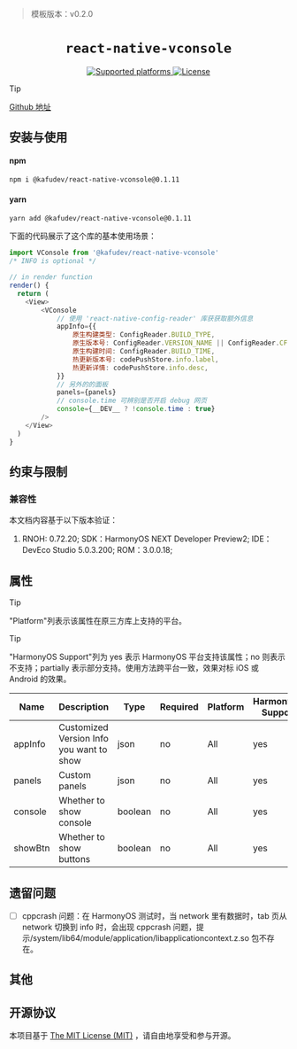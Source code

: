 > 模板版本：v0.2.0

<p align="center">
  <h1 align="center"> <code>react-native-vconsole</code> </h1>
</p>
<p align="center">
    <a href="https://github.com/react-navigation/react-navigation/tree/6.x/packages/bottom-tabs">
        <img src="https://img.shields.io/badge/platforms-android%20|%20ios%20|%20harmony%20-lightgrey.svg" alt="Supported platforms" />
    </a>
    <a href="https://github.com/kafudev/react-native-vconsole/blob/main/LICENSE">
        <img src="https://img.shields.io/badge/license-MIT-green.svg" alt="License" />
    </a>
</p>


> [!TIP]
>
>  [Github 地址](https://github.com/kafudev/react-native-vconsole)

## 安装与使用


#### **npm**

```bash
npm i @kafudev/react-native-vconsole@0.1.11
```

#### **yarn**

```bash
yarn add @kafudev/react-native-vconsole@0.1.11
```


下面的代码展示了这个库的基本使用场景：

<!-- {% raw %} -->
```js
import VConsole from '@kafudev/react-native-vconsole'
/* INFO is optional */

// in render function
render() {
  return (
    <View>
        <VConsole
            // 使用 'react-native-config-reader' 库获获取额外信息
            appInfo={{
                原生构建类型: ConfigReader.BUILD_TYPE,
                原生版本号: ConfigReader.VERSION_NAME || ConfigReader.CFBundleShortVersionString,
                原生构建时间: ConfigReader.BUILD_TIME,
                热更新版本号: codePushStore.info.label,
                热更新详情: codePushStore.info.desc,
            }}
            // 另外的的面板
            panels={panels}
            // console.time 可辨别是否开启 debug 网页
            console={__DEV__ ? !console.time : true}
        />
    </View>
  )
}
```
<!-- {% endraw %} -->

## 约束与限制

### 兼容性

本文档内容基于以下版本验证：

1. RNOH: 0.72.20; SDK：HarmonyOS NEXT Developer Preview2; IDE：DevEco Studio 5.0.3.200; ROM：3.0.0.18;

## 属性

> [!tip] 
>
> "Platform"列表示该属性在原三方库上支持的平台。

> [!tip]
>
>  "HarmonyOS Support"列为 yes 表示 HarmonyOS 平台支持该属性；no 则表示不支持；partially 表示部分支持。使用方法跨平台一致，效果对标 iOS 或 Android 的效果。

| Name    | Description                              | Type    | Required | Platform | HarmonyOS Support |
| ------- | ---------------------------------------- | ------- | -------- | -------- | ----------------- |
| appInfo | Customized Version Info you want to show | json    | no       | All      | yes               |
| panels  | Custom panels                            | json    | no       | All      | yes               |
| console | Whether to show console                  | boolean | no       | All      | yes               |
| showBtn | Whether to show buttons                  | boolean | no       | All      | yes               |

## 遗留问题

- [ ] cppcrash 问题：在 HarmonyOS 测试时，当 network 里有数据时，tab 页从 network 切换到 info 时，会出现 cppcrash 问题，提示/system/lib64/module/application/libapplicationcontext.z.so 包不存在。

## 其他

## 开源协议

本项目基于 [The MIT License (MIT)](https://github.com/callstack/react-native-slider/blob/main/LICENSE.md) ，请自由地享受和参与开源。

